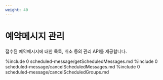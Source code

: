 ```yaml
---
weight: 40
---
```


# 예약메시지 관리

접수된 예약메시지에 대한 목록, 취소 등의 관리 API를 제공합니다.

%include 0 scheduled-message/getScheduledMessages.md
%include 0 scheduled-message/cancelScheduledMessages.md
%include 0 scheduled-message/cancelScheduledGroups.md
